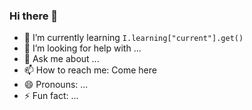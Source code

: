 ### Hi there 👋
<!--**cheny0y0/cheny0y0** is a ✨ _special_ ✨ repository because its `README.md` (this file) appears on your GitHub profile.!-->
- 🌱 I’m currently learning `I.learning["current"].get()`
- 🤔 I’m looking for help with ...
- 💬 Ask me about ...
- 📫 How to reach me: Come here
- 😄 Pronouns: ...
- ⚡ Fun fact: ...
